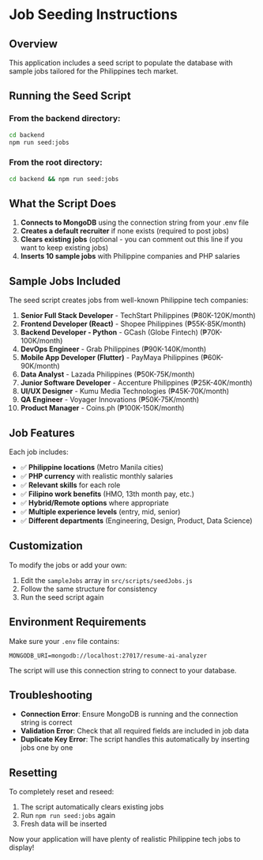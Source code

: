 # Job Seeding Instructions

## Overview
This application includes a seed script to populate the database with sample jobs tailored for the Philippines tech market.

## Running the Seed Script

### From the backend directory:
```bash
cd backend
npm run seed:jobs
```

### From the root directory:
```bash
cd backend && npm run seed:jobs
```

## What the Script Does

1. **Connects to MongoDB** using the connection string from your .env file
2. **Creates a default recruiter** if none exists (required to post jobs)
3. **Clears existing jobs** (optional - you can comment out this line if you want to keep existing jobs)
4. **Inserts 10 sample jobs** with Philippine companies and PHP salaries

## Sample Jobs Included

The seed script creates jobs from well-known Philippine tech companies:

1. **Senior Full Stack Developer** - TechStart Philippines (₱80K-120K/month)
2. **Frontend Developer (React)** - Shopee Philippines (₱55K-85K/month)
3. **Backend Developer - Python** - GCash (Globe Fintech) (₱70K-100K/month)
4. **DevOps Engineer** - Grab Philippines (₱90K-140K/month)
5. **Mobile App Developer (Flutter)** - PayMaya Philippines (₱60K-90K/month)
6. **Data Analyst** - Lazada Philippines (₱50K-75K/month)
7. **Junior Software Developer** - Accenture Philippines (₱25K-40K/month)
8. **UI/UX Designer** - Kumu Media Technologies (₱45K-70K/month)
9. **QA Engineer** - Voyager Innovations (₱50K-75K/month)
10. **Product Manager** - Coins.ph (₱100K-150K/month)

## Job Features

Each job includes:
- ✅ **Philippine locations** (Metro Manila cities)
- ✅ **PHP currency** with realistic monthly salaries
- ✅ **Relevant skills** for each role
- ✅ **Filipino work benefits** (HMO, 13th month pay, etc.)
- ✅ **Hybrid/Remote options** where appropriate
- ✅ **Multiple experience levels** (entry, mid, senior)
- ✅ **Different departments** (Engineering, Design, Product, Data Science)

## Customization

To modify the jobs or add your own:
1. Edit the `sampleJobs` array in `src/scripts/seedJobs.js`
2. Follow the same structure for consistency
3. Run the seed script again

## Environment Requirements

Make sure your `.env` file contains:
```
MONGODB_URI=mongodb://localhost:27017/resume-ai-analyzer
```

The script will use this connection string to connect to your database.

## Troubleshooting

- **Connection Error**: Ensure MongoDB is running and the connection string is correct
- **Validation Error**: Check that all required fields are included in job data
- **Duplicate Key Error**: The script handles this automatically by inserting jobs one by one

## Resetting

To completely reset and reseed:
1. The script automatically clears existing jobs
2. Run `npm run seed:jobs` again
3. Fresh data will be inserted

Now your application will have plenty of realistic Philippine tech jobs to display!
